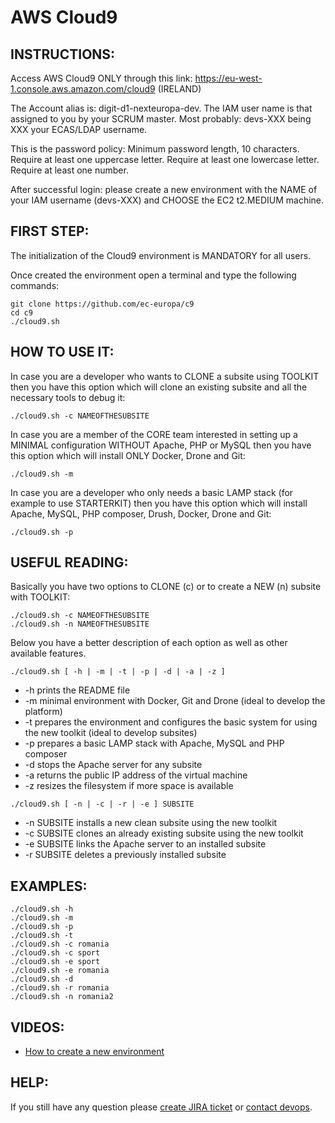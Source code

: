 # AWS Cloud9
 
## INSTRUCTIONS:

Access AWS Cloud9 ONLY through this link: https://eu-west-1.console.aws.amazon.com/cloud9 (IRELAND)

The Account alias is: digit-d1-nexteuropa-dev.
The IAM user name is that assigned to you by your SCRUM master. Most probably: devs-XXX being XXX your ECAS/LDAP username.

This is the password policy:
Minimum password length, 10 characters.  
Require at least one uppercase letter.
Require at least one lowercase letter.
Require at least one number.

After successful login: please create a new environment with 
the NAME of your IAM username (devs-XXX) 
and CHOOSE the EC2 t2.MEDIUM machine.

## FIRST STEP:

The initialization of the Cloud9 environment is MANDATORY for all users.

Once created the environment open a terminal and type the following commands:
```
git clone https://github.com/ec-europa/c9
cd c9
./cloud9.sh
```

## HOW TO USE IT:

In case you are a developer who wants to CLONE a subsite using TOOLKIT
then you have this option which will clone an existing subsite and all the necessary tools to debug it:
```
./cloud9.sh -c NAMEOFTHESUBSITE
```

In case you are a member of the CORE team interested in setting up a MINIMAL configuration WITHOUT Apache, PHP or MySQL
then you have this option which will install ONLY Docker, Drone and Git:
```
./cloud9.sh -m
```

In case you are a developer who only needs a basic LAMP stack (for example to use STARTERKIT)
then you have this option which will install Apache, MySQL, PHP composer, Drush, Docker, Drone and Git:
```
./cloud9.sh -p
```

## USEFUL READING:

Basically you have two options to CLONE (c) or to create a NEW (n) subsite with TOOLKIT:
```
./cloud9.sh -c NAMEOFTHESUBSITE
./cloud9.sh -n NAMEOFTHESUBSITE
```
Below you have a better description of each option as well as other available features.

```
./cloud9.sh [ -h | -m | -t | -p | -d | -a | -z ]
 ```
* -h 		prints the README file
* -m		minimal environment with Docker, Git and Drone (ideal to develop the platform)
* -t 		prepares the environment and configures the basic system for using the new toolkit (ideal to develop subsites)
* -p 		prepares a basic LAMP stack with Apache, MySQL and PHP composer
* -d 		stops the Apache server for any subsite
* -a		returns the public IP address of the virtual machine
* -z		resizes the filesystem if more space is available

```
./cloud9.sh [ -n | -c | -r | -e ] SUBSITE
```
* -n SUBSITE 	installs a new clean subsite using the new toolkit
* -c SUBSITE 	clones an already existing subsite using the new toolkit
* -e SUBSITE 	links the Apache server to an installed subsite
* -r SUBSITE 	deletes a previously installed subsite

## EXAMPLES:

```
./cloud9.sh -h
./cloud9.sh -m
./cloud9.sh -p
./cloud9.sh -t
./cloud9.sh -c romania
./cloud9.sh -c sport
./cloud9.sh -e sport
./cloud9.sh -e romania
./cloud9.sh -d
./cloud9.sh -r romania
./cloud9.sh -n romania2
```

## VIDEOS:
* [How to create a new environment](https://youtu.be/vdkMAjPbSYw)

## HELP:
 
If you still have any question please [create JIRA ticket](https://webgate.ec.europa.eu/CITnet/jira/secure/CreateIssue!default.jspa?pid=68600) or [contact devops](https://platform-ec-europa.slack.com/messages/C2NTVJA7P/).
